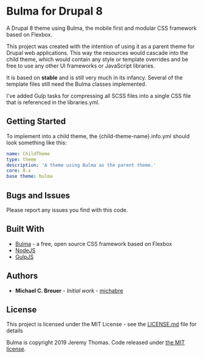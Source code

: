 # Bulma for Drupal 8

A Drupal 8 theme using Bulma, the mobile first and modular CSS framework based on Flexbox.

This project was created with the intention of using it as a parent theme for Drupal web applications. This way the resources would cascade into the child theme, which would contain any style or template overrides and be free to use any other UI frameworks or JavaScript libraries.

It is based on **stable** and is still very much in its infancy. Several of the template files still need the Bulma classes implemented. 

I've added Gulp tasks for compressing all SCSS files into a single CSS file that is referenced in the libraries.yml.

## Getting Started

To implement into a child theme, the {child-theme-name}.info.yml should look something like this:

```yaml
name: ChildTheme
type: theme
description: 'A theme using Bulma as the parent theme.'
core: 8.x
base theme: bulma
```

## Bugs and Issues

Please report any issues you find with this code.

## Built With

* [Bulma](https://bulma.io/) - a free, open source CSS framework based on Flexbox 
* [NodeJS](https://nodejs.org/)
* [GulpJS](https://gulpjs.com/)

## Authors

* **Michael C. Breuer** - *Initial work* - [michabre](https://github.com/michabre)

## License

This project is licensed under the MIT License - see the [LICENSE.md](LICENSE.md) file for details

Bulma is copyright 2019 Jeremy Thomas. Code released under [the MIT license](https://github.com/jgthms/bulma/blob/master/LICENSE).
